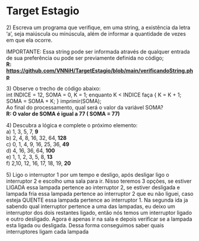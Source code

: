 # Target Estagio
<p>
2) Escreva um programa que verifique, em uma string, a existência da letra ‘a’, seja maiúscula ou minúscula, além de informar a quantidade de vezes em que ela ocorre.

IMPORTANTE: Essa string pode ser informada através de qualquer entrada de sua preferência ou pode ser previamente definida no código;<br>
<strong>R: <a>https://github.com/VNNiH/TargetEstagio/blob/main/verificandoString.php</a> </strong>
</p>
<p>
  3) Observe o trecho de código abaixo: <br>int INDICE = 12, SOMA = 0, K = 1; enquanto K < INDICE faça { K = K + 1; SOMA = SOMA + K; } imprimir(SOMA); <br>
Ao final do processamento, qual será o valor da variável SOMA?<br>
<strong> R: O valor de SOMA é igual a 77 ( SOMA = 77) </strong>
</p>
<p> 
4) Descubra a lógica e complete o próximo elemento: <br>
a) 1, 3, 5, 7, <strong> 9 </strong> <br>
b) 2, 4, 8, 16, 32, 64,<strong> 128 </strong> <br>
c) 0, 1, 4, 9, 16, 25, 36, <strong> 49 </strong> <br>
d) 4, 16, 36, 64, <strong> 100 </strong> <br>
e) 1, 1, 2, 3, 5, 8, <strong> 13 </strong> <br>
f) 2,10, 12, 16, 17, 18, 19, <strong> 20 </strong> <br>
</p> 
<p>
  5)
  Ligo o interruptor 1 por um tempo e desligo, após desligar ligo o interruptor 2 e escolho uma sala para ir.
  Nisso teremos 3 opções, se estiver LIGADA essa lampada pertence ao interruptor 2, se estiver desligada e lampada fria
  essa lampada pertence ao interruptor 2 que eu não liguei, caso esteja QUENTE essa lampada pertence ao interruptor 1.
  Na segunda ida ja sabendo qual interruptor pertence a uma das lampadas, eu deixo um interruptor dos dois restantes ligado,     então nós temos um interruptor ligado e outro desligado. Agora é apenas ir na sala e depois verificar se a lampada esta     
  ligada ou desligada. Dessa forma conseguimos saber quais interruptores ligam cada lampada
</p>
